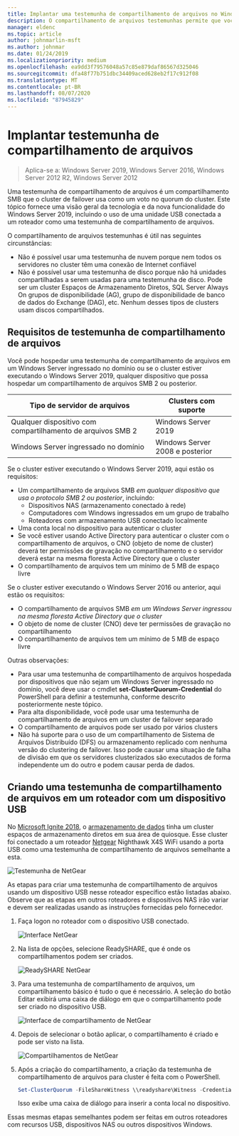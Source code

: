 ```yaml
---
title: Implantar uma testemunha de compartilhamento de arquivos no Windows Server 2019
description: O compartilhamento de arquivos testemunhas permite que você use um compartilhamento de arquivos para votar no quorum do cluster. Este tópico descreve o compartilhamento de arquivos testemunhas e a nova funcionalidade, incluindo o uso de uma unidade USB conectada a um roteador como uma testemunha de compartilhamento de arquivos.
manager: eldenc
ms.topic: article
author: johnmarlin-msft
ms.author: johnmar
ms.date: 01/24/2019
ms.localizationpriority: medium
ms.openlocfilehash: ea9dd3f79576048a57c85e879daf86567d325046
ms.sourcegitcommit: dfa48f77b751dbc34409aced628eb2f17c912f08
ms.translationtype: MT
ms.contentlocale: pt-BR
ms.lasthandoff: 08/07/2020
ms.locfileid: "87945829"
---
```

# <a name="deploy-a-file-share-witness"></a>Implantar testemunha de compartilhamento de arquivos

> Aplica-se a: Windows Server 2019, Windows Server 2016, Windows Server 2012 R2, Windows Server 2012

Uma testemunha de compartilhamento de arquivos é um compartilhamento SMB que o cluster de failover usa como um voto no quorum do cluster. Este tópico fornece uma visão geral da tecnologia e da nova funcionalidade do Windows Server 2019, incluindo o uso de uma unidade USB conectada a um roteador como uma testemunha de compartilhamento de arquivos.

O compartilhamento de arquivos testemunhas é útil nas seguintes circunstâncias:

- Não é possível usar uma testemunha de nuvem porque nem todos os servidores no cluster têm uma conexão de Internet confiável
- Não é possível usar uma testemunha de disco porque não há unidades compartilhadas a serem usadas para uma testemunha de disco. Pode ser um cluster Espaços de Armazenamento Diretos, SQL Server Always On grupos de disponibilidade (AG), grupo de disponibilidade de banco de dados do Exchange (DAG), etc.  Nenhum desses tipos de clusters usam discos compartilhados.

## <a name="file-share-witness-requirements"></a>Requisitos de testemunha de compartilhamento de arquivos

Você pode hospedar uma testemunha de compartilhamento de arquivos em um Windows Server ingressado no domínio ou se o cluster estiver executando o Windows Server 2019, qualquer dispositivo que possa hospedar um compartilhamento de arquivos SMB 2 ou posterior.

|Tipo de servidor de arquivos                 | Clusters com suporte |
|---------------------------------|--------------------|
|Qualquer dispositivo com compartilhamento de arquivos SMB 2 | Windows Server 2019|
|Windows Server ingressado no domínio     | Windows Server 2008 e posterior|

Se o cluster estiver executando o Windows Server 2019, aqui estão os requisitos:

- Um compartilhamento de arquivos SMB *em qualquer dispositivo que usa o protocolo SMB 2 ou posterior*, incluindo:
    - Dispositivos NAS (armazenamento conectado à rede)
    - Computadores com Windows ingressados em um grupo de trabalho
    - Roteadores com armazenamento USB conectado localmente
- Uma conta local no dispositivo para autenticar o cluster
- Se você estiver usando Active Directory para autenticar o cluster com o compartilhamento de arquivos, o CNO (objeto de nome de cluster) deverá ter permissões de gravação no compartilhamento e o servidor deverá estar na mesma floresta Active Directory que o cluster
- O compartilhamento de arquivos tem um mínimo de 5 MB de espaço livre

Se o cluster estiver executando o Windows Server 2016 ou anterior, aqui estão os requisitos:

- O compartilhamento de arquivos SMB *em um Windows Server ingressou na mesma floresta Active Directory que o cluster*
- O objeto de nome de cluster (CNO) deve ter permissões de gravação no compartilhamento
- O compartilhamento de arquivos tem um mínimo de 5 MB de espaço livre

Outras observações:
- Para usar uma testemunha de compartilhamento de arquivos hospedada por dispositivos que não sejam um Windows Server ingressado no domínio, você deve usar o cmdlet **set-ClusterQuorum-Credential** do PowerShell para definir a testemunha, conforme descrito posteriormente neste tópico.
- Para alta disponibilidade, você pode usar uma testemunha de compartilhamento de arquivos em um cluster de failover separado
- O compartilhamento de arquivos pode ser usado por vários clusters
- Não há suporte para o uso de um compartilhamento de Sistema de Arquivos Distribuído (DFS) ou armazenamento replicado com nenhuma versão do clustering de failover.  Isso pode causar uma situação de falha de divisão em que os servidores clusterizados são executados de forma independente um do outro e podem causar perda de dados.

## <a name="creating-a-file-share-witness-on-a-router-with-a-usb-device"></a>Criando uma testemunha de compartilhamento de arquivos em um roteador com um dispositivo USB

No [Microsoft Ignite 2018](https://azure.microsoft.com/ignite/), o [armazenamento de dados](http://www.dataonstorage.com/) tinha um cluster espaços de armazenamento diretos em sua área de quiosque.  Esse cluster foi conectado a um roteador [Netgear](https://www.netgear.com) Nighthawk X4S WiFi usando a porta USB como uma testemunha de compartilhamento de arquivos semelhante a esta.

![Testemunha de NetGear](media/File-Share-Witness/FSW1.png)

As etapas para criar uma testemunha de compartilhamento de arquivos usando um dispositivo USB nesse roteador específico estão listadas abaixo.  Observe que as etapas em outros roteadores e dispositivos NAS irão variar e devem ser realizadas usando as instruções fornecidas pelo fornecedor.


1. Faça logon no roteador com o dispositivo USB conectado.

   ![Interface NetGear](media/File-Share-Witness/FSW2.png)

2. Na lista de opções, selecione ReadySHARE, que é onde os compartilhamentos podem ser criados.

   ![ReadySHARE NetGear](media/File-Share-Witness/FSW3.png)

3. Para uma testemunha de compartilhamento de arquivos, um compartilhamento básico é tudo o que é necessário.  A seleção do botão Editar exibirá uma caixa de diálogo em que o compartilhamento pode ser criado no dispositivo USB.

   ![Interface de compartilhamento de NetGear](media/File-Share-Witness/FSW4.png)

4. Depois de selecionar o botão aplicar, o compartilhamento é criado e pode ser visto na lista.

   ![Compartilhamentos de NetGear](media/File-Share-Witness/FSW5.png)

5. Após a criação do compartilhamento, a criação da testemunha de compartilhamento de arquivos para cluster é feita com o PowerShell.

   ```PowerShell
   Set-ClusterQuorum -FileShareWitness \\readyshare\Witness -Credential (Get-Credential)
   ```

   Isso exibe uma caixa de diálogo para inserir a conta local no dispositivo.

Essas mesmas etapas semelhantes podem ser feitas em outros roteadores com recursos USB, dispositivos NAS ou outros dispositivos Windows.
